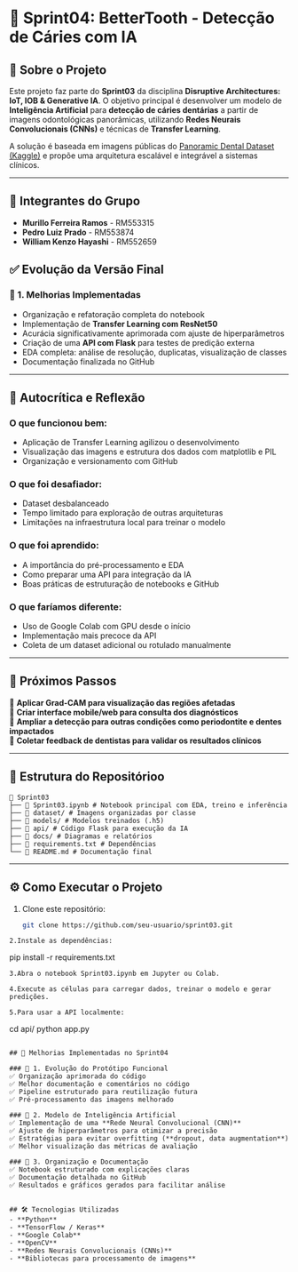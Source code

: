 # 🦷 Sprint04: BetterTooth - Detecção de Cáries com IA

## 📌 Sobre o Projeto
Este projeto faz parte do **Sprint03** da disciplina **Disruptive Architectures: IoT, IOB & Generative IA**. O objetivo principal é desenvolver um modelo de **Inteligência Artificial** para **detecção de cáries dentárias** a partir de imagens odontológicas panorâmicas, utilizando **Redes Neurais Convolucionais (CNNs)** e técnicas de **Transfer Learning**.

A solução é baseada em imagens públicas do [Panoramic Dental Dataset (Kaggle)](https://www.kaggle.com/datasets/thunderpede/panoramic-dental-dataset) e propõe uma arquitetura escalável e integrável a sistemas clínicos.

---
## 👥 Integrantes do Grupo

* **Murillo Ferreira Ramos** - RM553315
* **Pedro Luiz Prado** - RM553874
* **William Kenzo Hayashi** - RM552659

## ✅ Evolução da Versão Final

### 🔹 1. Melhorias Implementadas
- Organização e refatoração completa do notebook
- Implementação de **Transfer Learning com ResNet50**
- Acurácia significativamente aprimorada com ajuste de hiperparâmetros
- Criação de uma **API com Flask** para testes de predição externa
- EDA completa: análise de resolução, duplicatas, visualização de classes
- Documentação finalizada no GitHub

---

## 🧠 Autocrítica e Reflexão

### O que funcionou bem:
- Aplicação de Transfer Learning agilizou o desenvolvimento
- Visualização das imagens e estrutura dos dados com matplotlib e PIL
- Organização e versionamento com GitHub

### O que foi desafiador:
- Dataset desbalanceado
- Tempo limitado para exploração de outras arquiteturas
- Limitações na infraestrutura local para treinar o modelo

### O que foi aprendido:
- A importância do pré-processamento e EDA
- Como preparar uma API para integração da IA
- Boas práticas de estruturação de notebooks e GitHub

### O que faríamos diferente:
- Uso de Google Colab com GPU desde o início
- Implementação mais precoce da API
- Coleta de um dataset adicional ou rotulado manualmente

---

## 🚀 Próximos Passos
📌 **Aplicar Grad-CAM para visualização das regiões afetadas**  
📌 **Criar interface mobile/web para consulta dos diagnósticos**  
📌 **Ampliar a detecção para outras condições como periodontite e dentes impactados**  
📌 **Coletar feedback de dentistas para validar os resultados clínicos**

---

## 📂 Estrutura do Repositórioo
```
📁 Sprint03
├── 📜 Sprint03.ipynb # Notebook principal com EDA, treino e inferência
├── 📁 dataset/ # Imagens organizadas por classe
├── 📁 models/ # Modelos treinados (.h5)
├── 📁 api/ # Código Flask para execução da IA
├── 📁 docs/ # Diagramas e relatórios
├── 📜 requirements.txt # Dependências
└── 📜 README.md # Documentação final

```
---

## ⚙️ Como Executar o Projeto

1. Clone este repositório:
   ```bash
   git clone https://github.com/seu-usuario/sprint03.git

```
2.Instale as dependências:

```
pip install -r requirements.txt

```
3.Abra o notebook Sprint03.ipynb em Jupyter ou Colab.

4.Execute as células para carregar dados, treinar o modelo e gerar predições.

5.Para usar a API localmente:

```
cd api/
python app.py
```

## 🚀 Melhorias Implementadas no Sprint04

### 🔹 1. Evolução do Protótipo Funcional
✅ Organização aprimorada do código
✅ Melhor documentação e comentários no código
✅ Pipeline estruturado para reutilização futura
✅ Pré-processamento das imagens melhorado

### 🔹 2. Modelo de Inteligência Artificial
✅ Implementação de uma **Rede Neural Convolucional (CNN)**
✅ Ajuste de hiperparâmetros para otimizar a precisão
✅ Estratégias para evitar overfitting (**dropout, data augmentation**)
✅ Melhor visualização das métricas de avaliação

### 🔹 3. Organização e Documentação
✅ Notebook estruturado com explicações claras
✅ Documentação detalhada no GitHub
✅ Resultados e gráficos gerados para facilitar análise


## 🛠 Tecnologias Utilizadas
- **Python**
- **TensorFlow / Keras**
- **Google Colab**
- **OpenCV**
- **Redes Neurais Convolucionais (CNNs)**
- **Bibliotecas para processamento de imagens**



